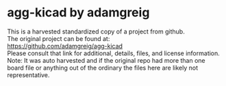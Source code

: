 
# agg-kicad by adamgreig  
This is a harvested standardized copy of a project from github.  
The original project can be found at:  
https://github.com/adamgreig/agg-kicad  
Please consult that link for additional, details, files, and license information.  
Note: It was auto harvested and if the original repo had more than one board file or anything out of the ordinary the files here are likely not representative.  
    